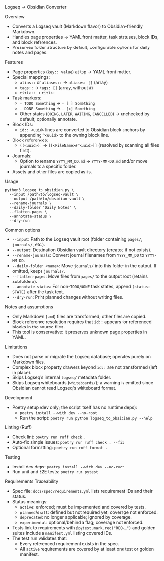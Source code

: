 Logseq → Obsidian Converter

Overview

- Converts a Logseq vault (Markdown flavor) to Obsidian-friendly Markdown.
- Handles page properties → YAML front matter, task statuses, block IDs, and block references.
- Preserves folder structure by default; configurable options for daily notes and pages.

Features

- Page properties (`key:: value`) at top → YAML front matter.
- Special mappings:
  - `alias::` or `aliases::` → `aliases: []` (array)
  - `tags::` → `tags: []` (array, without `#`)
  - `title::` → `title:`
- Task markers:
  - `- TODO Something` → `- [ ] Something`
  - `- DONE Something` → `- [x] Something`
  - Other states (`DOING`, `LATER`, `WAITING`, `CANCELLED`) → unchecked by default; optionally annotate.
- Block IDs:
  - `id:: <uuid>` lines are converted to Obsidian block anchors by appending `^<uuid>` to the owning block line.
- Block references:
  - `((<uuid>))` → `[[<FileName>#^<uuid>]]` (resolved by scanning all files first).
- Journals:
  - Option to rename `YYYY_MM_DD.md` → `YYYY-MM-DD.md` and/or move journals to a specific folder.
- Assets and other files are copied as-is.

Usage

```
python3 logseq_to_obsidian.py \
  --input /path/to/logseq-vault \
  --output /path/to/obsidian-vault \
  --rename-journals \
  --daily-folder "Daily Notes" \
  --flatten-pages \
  --annotate-status \
  --dry-run
```

Common options

- `--input`: Path to the Logseq vault root (folder containing `pages/`, `journals/`, etc.).
- `--output`: Destination Obsidian vault directory (created if not exists).
- `--rename-journals`: Convert journal filenames from `YYYY_MM_DD` to `YYYY-MM-DD`.
- `--daily-folder <name>`: Move `journals/` into this folder in the output. If omitted, keeps `journals/`.
- `--flatten-pages`: Move files from `pages/` to the output root (retains subfolders).
- `--annotate-status`: For non-`TODO/DONE` task states, append `(status: STATE)` after the task text.
- `--dry-run`: Print planned changes without writing files.

Notes and assumptions

- Only Markdown (`.md`) files are transformed; other files are copied.
- Block reference resolution requires that `id::` appears for referenced blocks in the source files.
- This tool is conservative: it preserves unknown page properties in YAML.

Limitations

- Does not parse or migrate the Logseq database; operates purely on Markdown files.
- Complex block property drawers beyond `id::` are not transformed (left in place).
- Skips Logseq's internal `logseq/` metadata folder.
- Skips Logseq whiteboards (`whiteboards/`); a warning is emitted since Obsidian cannot read Logseq's whiteboard format.

Development

- Poetry setup (dev only; the script itself has no runtime deps):
  - `poetry install --with dev --no-root`
  - Run the script: `poetry run python logseq_to_obsidian.py --help`

Linting (Ruff)

- Check lint: `poetry run ruff check .`
- Auto-fix simple issues: `poetry run ruff check . --fix`
- Optional formatting: `poetry run ruff format .`

Testing

- Install dev deps: `poetry install --with dev --no-root`
- Run unit and E2E tests: `poetry run pytest`

Requirements Traceability

- Spec file: `docs/spec/requirements.yml` lists requirement IDs and their status.
- Status meanings:
  - `active`: enforced; must be implemented and covered by tests.
  - `planned`/`draft`: defined but not required yet; coverage not enforced.
  - `deprecated`: no longer applicable; ignored by coverage.
  - `experimental`: optional/behind a flag; coverage not enforced.
- Tests link to requirements with `@pytest.mark.req("REQ-…")` and golden suites include a `manifest.yml` listing covered IDs.
- The test run validates that:
  - Every referenced requirement exists in the spec.
  - All `active` requirements are covered by at least one test or golden manifest.
